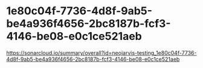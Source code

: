 # 1e80c04f-7736-4d8f-9ab5-be4a936f4656-2bc8187b-fcf3-4146-be08-e0c1ce521aeb
https://sonarcloud.io/summary/overall?id=neojarvis-testing_1e80c04f-7736-4d8f-9ab5-be4a936f4656-2bc8187b-fcf3-4146-be08-e0c1ce521aeb
